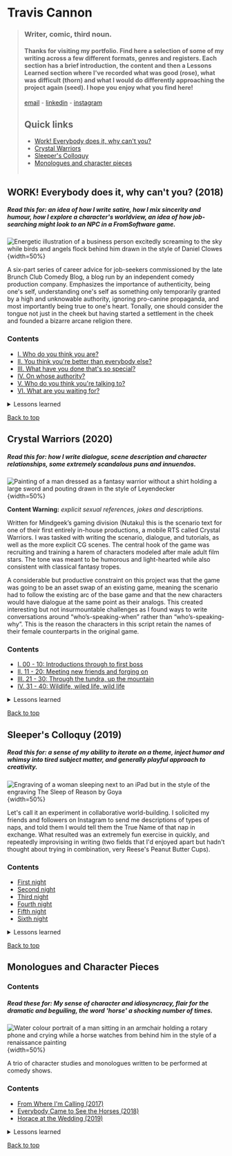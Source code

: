 # Travis Cannon
> ### Writer, comic, third noun.
> #### Thanks for visiting my portfolio. Find here a selection of some of my writing across a few different formats, genres and registers. Each section has a brief introduction, the content and then a Lessons Learned section where I've recorded what was good (rose), what was difficult (thorn) and what I would do differently approaching the project again (seed). I hope you enjoy what you find here!<br>
>[email](mailto:trvscnnn@gmail.com) - [linkedin](https://www.linkedin.com/in/travis-cannon-a51849165/) - [instagram](https://www.instagram.com/trvscnnn/?hl=en) 
> ## Quick links
> - [Work! Everybody does it, why can't you?](#work-everybody-does-it-why-cant-you-2018)
> - [Crystal Warriors](#crystal-warriors-2020)
> - [Sleeper's Colloquy](#sleepers-colloquy-2019)
> - [Monologues and character pieces](#monologues-and-character-pieces)
<br> <br>


## WORK! Everybody does it, why can't you? (2018)
##### Read this for: an idea of how I write satire, how I mix sincerity and humour, how I explore a character's worldview, an idea of how job-searching might look to an NPC in a FromSoftware game.

![Energetic illustration of a business person excitedly screaming to the sky while birds and angels flock behind him drawn in the style of Daniel Clowes](assets/wedwcy-top.png){width=50%}

A six-part series of career advice for job-seekers commissioned by the late Brunch Club Comedy Blog, a blog run by an independent comedy production company. Emphasizes the importance of authenticity, being one's self, understanding one's self as something only temporarily granted by a high and unknowable authority, ignoring pro-canine propaganda, and most importantly being true to one's heart. Tonally, one should consider the tongue not just in the cheek but having started a settlement in the cheek and founded a bizarre arcane religion there.

### Contents
- [I. Who do you think you are?](/WEDIWCY/I.md)
- [II. You think you're better than everybody else?](/WEDIWCY/II.md)
- [III. What have you done that's so special?](/WEDIWCY/III.md)
- [IV. On whose authority?](/WEDIWCY/IV.md)
- [V. Who do you think you're talking to?](/WEDIWCY/V.md)
- [VI. What are you waiting for?](/WEDIWCY/VI.md)

<details><summary>Lessons learned </summary>
<br>

**Rose**: This was a really gratifying project to work on. I was given a long leash to write whatever I wanted, and the sense of being trusted by the editors of the blog was very empowering even if the stakes weren't especially high. It was very creatively invigorating and stirred a strong desire to build an entire world around the strange, broken narrator of the pieces, but sadly there were bills to pay!
<br>
**Thorn**: Something I regret about this project is that I didn't have the resources to do quite as much multi-media trickery and hijinks as I would have liked to. I initially envisioned video components, audiolog-style guided meditations and (believe it or not) a painted comic portion. I knew that I wouldn't be able to execute at the level of quality that I wanted to with the time and resources that I had available though, so much of the vision was scaled back.
<br>
**Seed**: Given the opportunity to do it again, I'd like to have come at it more holistically instead of writing it on a per-post basis. The serialized format did produce some productive contraints, but I wonder how it might have gone differently had I a cleared vision of what I wanted the whole of it to look like.
</details>

[Back to top](#travis-cannon)

## Crystal Warriors (2020)
##### Read this for: how I write dialogue, scene description and character relationships, some extremely scandalous puns and innuendos.

![Painting of a man dressed as a fantasy warrior without a shirt holding a large sword and pouting drawn in the style of Leyendecker](/assets/cryswarr-top.png){width=50%}

**Content Warning:** *explicit sexual references, jokes and descriptions.*

Written for Mindgeek’s gaming division (Nutaku) this is the scenario text for one of their first entirely in-house productions, a mobile RTS called Crystal Warriors. I was tasked with writing the scenario, dialogue, and tutorials, as well as the more explicit CG scenes. The central hook of the game was recruiting and training a harem of characters modeled after male adult film stars. The tone was meant to be humorous and light-hearted while also consistent with classical fantasy tropes.

A considerable but productive constraint on this project was that the game was going to be an asset swap of an existing game, meaning the scenario had to follow the existing arc of the base game and that the new characters would have dialogue at the same point as their analogs. This created interesting but not insurmountable challenges as I found ways to write conversations around “who’s-speaking-when” rather than “who’s-speaking-why”.  This is the reason the characters in this script retain the names of their female counterparts in the original game.
### Contents
- [I. 00 - 10: Introductions through to first boss](/CrystalWarriors/0010.md)
- [II. 11 - 20: Meeting new friends and forging on](/CrystalWarriors/1120.md)
- [III. 21 - 30: Through the tundra, up the mountain](/CrystalWarriors/2130.md)
- [IV. 31 - 40: Wildlife, wiled life, wild life](/CrystalWarriors/3140.md)

<details><summary>Lessons learned </summary>
<br>

**Rose:** I loved working on this project. Coming up with quick tastes of unique characters was a really enjoyable exercise and plotting a slowly growing tenderness between the central triad was a surprisngly sweet experience.
<br>
**Thorn:** I regret that there wasn't better communication within the organization around what the goals, methods or status of this project was. I really would have liked to see it made into something more than a script, and I think it would have been a great prestige piece for the company.
<br>
**Seed**: Given the opportunity to do it again, I'd be more proactive about connecting with the people working on the project beyond my immediate team. It was one of the first times that Nutaku and the Paysites Creative team had collaborated, and there was still ambiguity around what our relationship with each other should be.
</details>

[Back to top](#travis-cannon)

## Sleeper's Colloquy (2019)
##### Read this for: a sense of my ability to iterate on a theme, inject humor and whimsy into *tired* subject matter, and generally playful approach to creativity.

![Engraving of a woman sleeping next to an iPad but in the style of the engraving The Sleep of Reason by Goya](/assets/sleeper.png){width=50%}

Let's call it an experiment in collaborative world-building. I solicited my friends and followers on Instagram to send me descriptions of types of naps, and told them I would tell them the True Name of that nap in exchange. What resulted was an extremely fun exercise in quickly, and repeatedly improvising in writing (two fields that I'd enjoyed apart but hadn't thought about trying in combination, very Reese's Peanut Butter Cups).

### Contents
- [First night](/Naps/Naps1.md)
- [Second night](/Naps/Naps2.md)
- [Third night](/Naps/Naps3.md)
- [Fourth night](/Naps/Naps4.md)
- [Fifth night](/Naps/Naps5.md)
- [Sixth night](/Naps/Naps6.md)

<details><summary>Lessons learned </summary>
<br>

**Rose:** A real thrill and a fond memory of sharing my writing with my friends in a way that didn't feel quite so pompous as a reading or high-pressure as a stand-up performance. A great reminded that social media can be a tool for fun(!!) sometimes.
<br>

**Thorn:** The experimental nature of generating the naps, accepting descriptions from anyone who wanted to submit one, means theres sometimes a bleakness or sadness that can be hard to square with the jokeyness of the project. Perhaps a compelling contrast thought! 
<br>

**Seed**: I would love to make something more of this project than a table or an instagram slideshow. I've toyed with the idea of making a zine or chapbook, but wonder if I've waited too long for it to feel worthwhile.
</details>

[Back to top](#travis-cannon)

## Monologues and Character Pieces

### Contents

##### Read these for: My sense of character and idiosyncracy, flair for the dramatic and beguiling, the word 'horse' a shocking number of times.

![Water colour portrait of a man sitting in an armchair holding a rotary phone and crying while a horse watches from behind him in the style of a renaissance painting](/assets/monologues-top.png){width=50%}

A trio of character studies and monologues written to be performed at comedy shows. 

### Contents
- [From Where I'm Calling (2017)](/Prose/FromWhereImCalling.md)
- [Everybody Came to See the Horses (2018)](/Prose/Horses.md)
- [Horace at the Wedding (2019)](/Prose/Horace.md)
<details><summary>Lessons learned</summary>
<br>

**Rose:** As always, I have a blast exploring the sad little corners of someone trying to hold it together. Someone who thinks they're maintaining but simply are not. These were all very fun to perform.
<br>

**Thorn:** As monologues the characters don't get to bounce off other personalities enough for my liking. A reminder of the positive friction of character and conflict.
<br>

**Seed**: What does it look like when these characters have to speak to one another? I want to see more of their worlds.</details>

[Back to top](#travis-cannon)